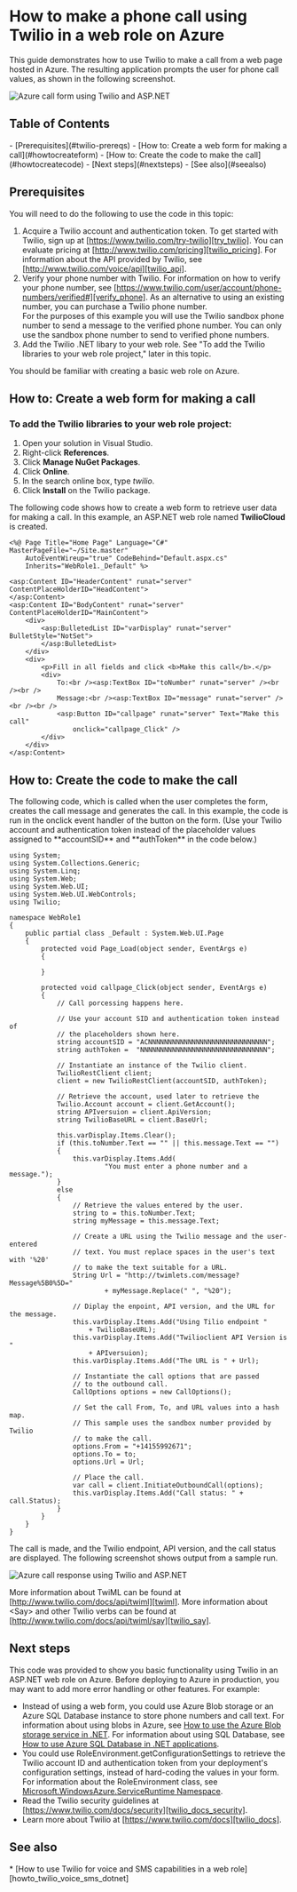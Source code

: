 <properties linkid="develop-net-how-to-twilio-phone-call" urlDisplayName="Twilio Phone Call" pageTitle="How to make a phone call from Twilio (.NET) - Azure" metaKeywords="Azure .NET Twilio, Azure Twilio, Azure phone calls, Azure twilio, Azure SMS, Azure SMS, Azure voice calls, azure voice calls, Azure text messages, Azure text messages, ASP.NET twilio Azure" description="Learn how to make a phone call and send a SMS message with the Twilio API service on Azure. Code samples written in .NET." metaCanonical="" services="" documentationCenter=".NET" title="How to make a phone call using Twilio in a web role on Azure" authors="larryf" solutions="" manager="" editor="" />






<h1>How to make a phone call using Twilio in a web role on Azure</h1>

This guide demonstrates how to use Twilio to make a call from a web page hosted in Azure. The resulting application prompts the user for phone call values, as shown in the following screenshot.

![Azure call form using Twilio and ASP.NET][twilio_dotnet_basic_form]



<h2>Table of Contents</h2>
- [Prerequisites](#twilio-prereqs)
- [How to: Create a web form for making a call](#howtocreateform)
- [How to: Create the code to make the call](#howtocreatecode)
- [Next steps](#nextsteps)
- [See also](#seealso)


<h2><a name="twilio-prereqs"></a>Prerequisites</h2>

You will need to do the following to use the code in this topic:

1. Acquire a Twilio account and authentication token. To get started with Twilio, sign up at [https://www.twilio.com/try-twilio][try_twilio]. You can evaluate pricing at [http://www.twilio.com/pricing][twilio_pricing]. For information about the API provided by Twilio, see [http://www.twilio.com/voice/api][twilio_api].
2. Verify your phone number with Twilio. For information on how to verify your phone number, see [https://www.twilio.com/user/account/phone-numbers/verified#][verify_phone]. As an alternative to using an existing number, you can purchase a Twilio phone number.<br/>
For the purposes of this example you will use the Twilio sandbox phone number to send a message to the verified phone number. You can only use the sandbox phone number to send to verified phone numbers.
3. Add the Twilio .NET libary to your web role. See "To add the Twilio libraries to your web role project," later in this topic.

You should be familiar with creating a basic web role on Azure.

<h2><a name="howtocreateform"></a>How to: Create a web form for making a call</h2>

<h3><a id="use_nuget"></a>To add the Twilio libraries to your web role project:</h3>

1.  Open your solution in Visual Studio.
2.  Right-click **References**.
3.  Click **Manage NuGet Packages**.
4.  Click **Online**.
5.  In the search online box, type *twilio*.
6.  Click **Install** on the Twilio package.

The following code shows how to create a web form to retrieve user data for making a call. In this example, an ASP.NET web role named **TwilioCloud** is created.

    <%@ Page Title="Home Page" Language="C#" MasterPageFile="~/Site.master"
        AutoEventWireup="true" CodeBehind="Default.aspx.cs"
        Inherits="WebRole1._Default" %>

    <asp:Content ID="HeaderContent" runat="server" ContentPlaceHolderID="HeadContent">
    </asp:Content>
    <asp:Content ID="BodyContent" runat="server" ContentPlaceHolderID="MainContent">
        <div>
            <asp:BulletedList ID="varDisplay" runat="server" BulletStyle="NotSet">
            </asp:BulletedList>
        </div>
        <div>
            <p>Fill in all fields and click <b>Make this call</b>.</p>
            <div>
                To:<br /><asp:TextBox ID="toNumber" runat="server" /><br /><br />
                Message:<br /><asp:TextBox ID="message" runat="server" /><br /><br />
                <asp:Button ID="callpage" runat="server" Text="Make this call"
                    onclick="callpage_Click" />
            </div>
        </div>
    </asp:Content>

<h2><a id="howtocreatecode"></a>How to: Create the code to make the call</h2>
The following code, which is called when the user completes the form, creates the call message and generates the call. In this example, the code is run in the onclick event handler of the button on the form. (Use your Twilio account and authentication token instead of the placeholder values assigned to **accountSID** and **authToken** in the code below.)

    using System;
    using System.Collections.Generic;
    using System.Linq;
    using System.Web;
    using System.Web.UI;
    using System.Web.UI.WebControls;
    using Twilio;

    namespace WebRole1
    {
        public partial class _Default : System.Web.UI.Page
        {
            protected void Page_Load(object sender, EventArgs e)
            {

            }

            protected void callpage_Click(object sender, EventArgs e)
            {
                // Call porcessing happens here.

                // Use your account SID and authentication token instead of
                // the placeholders shown here.
                string accountSID = "ACNNNNNNNNNNNNNNNNNNNNNNNNNNNNNN";
                string authToken =  "NNNNNNNNNNNNNNNNNNNNNNNNNNNNNNNN";

                // Instantiate an instance of the Twilio client.
                TwilioRestClient client;
                client = new TwilioRestClient(accountSID, authToken);

                // Retrieve the account, used later to retrieve the
                Twilio.Account account = client.GetAccount();
                string APIversuion = client.ApiVersion;
                string TwilioBaseURL = client.BaseUrl;

                this.varDisplay.Items.Clear();
                if (this.toNumber.Text == "" || this.message.Text == "")
                {
                    this.varDisplay.Items.Add(
                            "You must enter a phone number and a message.");
                }
                else
                {
                    // Retrieve the values entered by the user.
                    string to = this.toNumber.Text;
                    string myMessage = this.message.Text;

                    // Create a URL using the Twilio message and the user-entered
                    // text. You must replace spaces in the user's text with '%20'
                    // to make the text suitable for a URL.
                    String Url = "http://twimlets.com/message?Message%5B0%5D="
                            + myMessage.Replace(" ", "%20");

                    // Diplay the enpoint, API version, and the URL for the message.
                    this.varDisplay.Items.Add("Using Tilio endpoint "
                        + TwilioBaseURL);
                    this.varDisplay.Items.Add("Twilioclient API Version is "
                        + APIversuion);
                    this.varDisplay.Items.Add("The URL is " + Url);

                    // Instantiate the call options that are passed
                    // to the outbound call.
                    CallOptions options = new CallOptions();

                    // Set the call From, To, and URL values into a hash map.
                    // This sample uses the sandbox number provided by Twilio
                    // to make the call.
                    options.From = "+14155992671";
                    options.To = to;
                    options.Url = Url;

                    // Place the call.
                    var call = client.InitiateOutboundCall(options);
                    this.varDisplay.Items.Add("Call status: " + call.Status);
                }
            }
        }
    }

The call is made, and the Twilio endpoint, API version, and the call status are displayed. The following screenshot shows output from a sample run.

![Azure call response using Twilio and ASP.NET][twilio_dotnet_basic_form_output]

More information about TwiML can be found at [http://www.twilio.com/docs/api/twiml][twiml]. More information about &lt;Say&gt; and other Twilio verbs can be found at [http://www.twilio.com/docs/api/twiml/say][twilio_say].

<h2><a id="nextsteps"></a>Next steps</h2>
This code was provided to show you basic functionality using Twilio in an ASP.NET web role on Azure. Before deploying to Azure in production, you may want to add more error handling or other features. For example:

* Instead of using a web form, you could use Azure Blob storage or an Azure SQL Database instance to store phone numbers and call text. For information about using blobs in Azure, see [How to use the Azure Blob storage service in .NET][howto_blob_storage_dotnet]. For information about using SQL Database, see [How to use Azure SQL Database in .NET applications][howto_sql_azure_dotnet].
* You could use RoleEnvironment.getConfigurationSettings to retrieve the Twilio account ID and authentication token from your deployment's configuration settings, instead of hard-coding the values in your form. For information about the RoleEnvironment class, see [Microsoft.WindowsAzure.ServiceRuntime Namespace][azure_runtime_ref_dotnet].
* Read the Twilio security guidelines at [https://www.twilio.com/docs/security][twilio_docs_security].
* Learn more about Twilio at [https://www.twilio.com/docs][twilio_docs].

<h2><a id="seealso"></a>See also</h2>
* [How to use Twilio for voice and SMS capabilities in a web role][howto_twilio_voice_sms_dotnet]


[twilio_pricing]: http://www.twilio.com/pricing
[try_twilio]: http://www.twilio.com/try-twilio
[twilio_api]: http://www.twilio.com/voice/api
[verify_phone]: https://www.twilio.com/user/account/phone-numbers/verified#

[twilio_dotnet_basic_form]: ./media/partner-twilio-cloud-services-dotnet-phone-call-web-role/WA_twilio_dotnet_basic_form.png
[twilio_dotnet_basic_form_output]: ./media/partner-twilio-cloud-services-dotnet-phone-call-web-role/WA_twilio_dotnet_basic_form_output.png

[twiml]: http://www.twilio.com/docs/api/twiml



[howto_twilio_voice_sms_dotnet]: /zh-cn/develop/net/how-to-guides/twilio/

[howto_blob_storage_dotnet]: https://www.windowsazure.com/zh-cn/develop/net/how-to-guides/blob-storage/

[howto_sql_azure_dotnet]: https://www.windowsazure.com/zh-cn/develop/net/how-to-guides/sql-database/


[twilio_docs_security]: http://www.twilio.com/docs/security
[twilio_docs]: http://www.twilio.com/docs
[twilio_say]: http://www.twilio.com/docs/api/twiml/say


[azure_runtime_ref_dotnet]: http://msdn.microsoft.com/zh-cn/library/windowsazure/microsoft.windowsazure.serviceruntime.aspx
